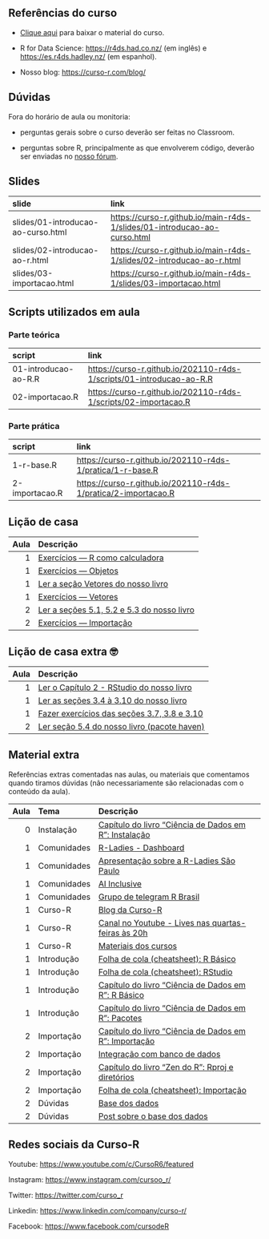 
<!-- README.md is generated from README.Rmd. Please edit that file -->

## Referências do curso

-   [Clique
    aqui](https://github.com/curso-r/main-r4ds-1/raw/master/material_do_curso.zip)
    para baixar o material do curso.

-   R for Data Science: <https://r4ds.had.co.nz/> (em inglês) e
    <https://es.r4ds.hadley.nz/> (em espanhol).

-   Nosso blog: <https://curso-r.com/blog/>

## Dúvidas

Fora do horário de aula ou monitoria:

-   perguntas gerais sobre o curso deverão ser feitas no Classroom.

-   perguntas sobre R, principalmente as que envolverem código, deverão
    ser enviadas no [nosso fórum](https://discourse.curso-r.com/).

## Slides

| slide                              | link                                                                       |
|:-----------------------------------|:---------------------------------------------------------------------------|
| slides/01-introducao-ao-curso.html | <https://curso-r.github.io/main-r4ds-1/slides/01-introducao-ao-curso.html> |
| slides/02-introducao-ao-r.html     | <https://curso-r.github.io/main-r4ds-1/slides/02-introducao-ao-r.html>     |
| slides/03-importacao.html          | <https://curso-r.github.io/main-r4ds-1/slides/03-importacao.html>          |

## Scripts utilizados em aula

### Parte teórica

| script               | link                                                                   |
|:---------------------|:-----------------------------------------------------------------------|
| 01-introducao-ao-R.R | <https://curso-r.github.io/202110-r4ds-1/scripts/01-introducao-ao-R.R> |
| 02-importacao.R      | <https://curso-r.github.io/202110-r4ds-1/scripts/02-importacao.R>      |

### Parte prática

| script         | link                                                             |
|:---------------|:-----------------------------------------------------------------|
| 1-r-base.R     | <https://curso-r.github.io/202110-r4ds-1/pratica/1-r-base.R>     |
| 2-importacao.R | <https://curso-r.github.io/202110-r4ds-1/pratica/2-importacao.R> |

## Lição de casa

| Aula | Descrição                                                                                                |
|-----:|:---------------------------------------------------------------------------------------------------------|
|    1 | [Exercícios — R como calculadora](https://livro.curso-r.com/3-2-r-como-calculadora.html#exerc%C3%ADcios) |
|    1 | [Exercícios — Objetos](https://livro.curso-r.com/3-3-objetosfuncoes#exerc%C3%ADcios-1)                   |
|    1 | [Ler a seção Vetores do nosso livro](https://livro.curso-r.com/3-6-vetores.html)                         |
|    1 | [Exercícios — Vetores](https://livro.curso-r.com/3-6-vetores.html#exerc%C3%ADcios-3)                     |
|    2 | [Ler a seções 5.1, 5.2 e 5.3 do nosso livro](https://livro.curso-r.com/5-importacao.html)                |
|    2 | [Exercícios — Importação](https://livro.curso-r.com/5-2-readr.html#exerc%C3%ADcios-9)                    |

## Lição de casa extra 🤓

| Aula | Descrição                                                                                                               |
|-----:|:------------------------------------------------------------------------------------------------------------------------|
|    1 | [Ler o Capítulo 2 - RStudio do nosso livro](https://livro.curso-r.com/2-rstudio.html)                                   |
|    1 | [Ler as seções 3.4 à 3.10 do nosso livro](https://livro.curso-r.com/3-4-data-frames.html)                               |
|    1 | [Fazer exercícios das seções 3.7, 3.8 e 3.10](https://livro.curso-r.com/3-7-testes-l%C3%B3gicos.html#exerc%C3%ADcios-4) |
|    2 | [Ler seção 5.4 do nosso livro (pacote haven)](https://livro.curso-r.com/5-4-haven.html)                                 |

## Material extra

Referências extras comentadas nas aulas, ou materiais que comentamos
quando tiramos dúvidas (não necessariamente são relacionadas com o
conteúdo da aula).

| Aula | Tema        | Descrição                                                                                                                                                         |
|-----:|:------------|:------------------------------------------------------------------------------------------------------------------------------------------------------------------|
|    0 | Instalação  | [Capítulo do livro “Ciência de Dados em R”: Instalação](https://livro.curso-r.com/1-instalacao.html)                                                              |
|    1 | Comunidades | [R-Ladies - Dashboard](https://benubah.github.io/r-community-explorer/rladies.html)                                                                               |
|    1 | Comunidades | [Apresentação sobre a R-Ladies São Paulo](https://r-ladies-sao-paulo.github.io/RLadiesTheme/)                                                                     |
|    1 | Comunidades | [AI Inclusive](https://www.ai-inclusive.org/)                                                                                                                     |
|    1 | Comunidades | [Grupo de telegram R Brasil](https://t.me/rbrasiloficial)                                                                                                         |
|    1 | Curso-R     | [Blog da Curso-R](https://blog.curso-r.com/)                                                                                                                      |
|    1 | Curso-R     | [Canal no Youtube - Lives nas quartas-feiras às 20h](https://www.youtube.com/c/CursoR6/featured)                                                                  |
|    1 | Curso-R     | [Materiais dos cursos](https://curso-r.com/material/)                                                                                                             |
|    1 | Introdução  | [Folha de cola (cheatsheet): R Básico](https://rstudio.com/wp-content/uploads/2016/05/base-r.pdf)                                                                 |
|    1 | Introdução  | [Folha de cola (cheatsheet): RStudio](https://raw.githubusercontent.com/rstudio/cheatsheets/master/translations/portuguese/rstudio-IDE-cheatsheet-portuguese.pdf) |
|    1 | Introdução  | [Capítulo do livro “Ciência de Dados em R”: R Básico](https://livro.curso-r.com/3-r-base.html)                                                                    |
|    1 | Introdução  | [Capítulo do livro “Ciência de Dados em R”: Pacotes](https://livro.curso-r.com/4-pacotes.html)                                                                    |
|    2 | Importação  | [Capítulo do livro “Ciência de Dados em R”: Importação](https://livro.curso-r.com/5-importacao.html)                                                              |
|    2 | Importação  | [Integração com banco de dados](https://youtu.be/Es8H2LjfikY)                                                                                                     |
|    2 | Importação  | [Capítulo do livro “Zen do R”: Rproj e diretórios](https://curso-r.github.io/zen-do-r/rproj-dir.html)                                                             |
|    2 | Importação  | [Folha de cola (cheatsheet): Importação](https://raw.githubusercontent.com/rstudio/cheatsheets/master/data-import.pdf)                                            |
|    2 | Dúvidas     | [Base dos dados](https://basedosdados.org/)                                                                                                                       |
|    2 | Dúvidas     | [Post sobre o base dos dados](https://blog.curso-r.com/posts/2021-05-28-basedosdados/)                                                                            |

## Redes sociais da Curso-R

Youtube: <https://www.youtube.com/c/CursoR6/featured>

Instagram: <https://www.instagram.com/cursoo_r/>

Twitter: <https://twitter.com/curso_r>

Linkedin: <https://www.linkedin.com/company/curso-r/>

Facebook: <https://www.facebook.com/cursodeR>
